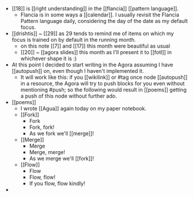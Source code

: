 - [[18]] is [[right understanding]] in the [[flancia]] [[pattern language]].
  - Flancia is in some ways a [[calendar]]. I usually revisit the Flancia Pattern language daily, considering the day of the date as my default focus.
- [[drishtis]] ~ [[29]] as 29 tends to remind me of items on which my focus is trained on by default in the running month.
  - on this note [[7]] and [[17]] this month were beautiful as usual
  - [[20]] ~ [[agora slides]] this month as I'll present it to [[fotl]] in whichever shape it is :)
- At this point I decided to start writing in the Agora assuming I have [[autopush]] on, even though I haven't implemented it.
  - It will work like this: if you [[wikilink]] or #tag once node [[autopush]] in a resource, the Agora will try to push blocks for you even without mentioning #push; so the following would result in [[poems]] getting a push of this node without further ado.
- [[poems]]
  - I wrote [[Agua]] again today on my paper notebook.
  - [[Fork]]
    - Fork
    - Fork, fork!
    - As we fork we'll [[merge]]!
  - [[Merge]]
    - Merge
    - Merge, merge!
    - As we merge we'll [[fork]]!
  - [[Flow]]
    - Flow
    - Flow, flow!
    - If you flow, flow kindly!
-
